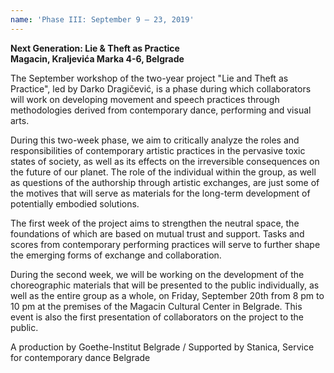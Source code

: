 ```yaml
---
name: 'Phase III: September 9 – 23, 2019'
---
```

**Next Generation: Lie & Theft as Practice**\
**Magacin, Kraljevića Marka 4-6, Belgrade**

The September workshop of the two-year project "Lie and Theft as Practice", led by Darko Dragičević, is a phase during which collaborators will work on developing movement and speech practices through methodologies derived from contemporary dance, performing and visual arts.

During this two-week phase, we aim to critically analyze the roles and responsibilities of contemporary artistic practices in the pervasive toxic states of society, as well as its effects on the irreversible consequences on the future of our planet. The role of the individual within the group, as well as questions of the authorship through artistic exchanges, are just some of the motives that will serve as materials for the long-term development of potentially embodied solutions.

The first week of the project aims to strengthen the neutral space, the foundations of which are based on mutual trust and support. Tasks and scores from contemporary performing practices will serve to further shape the emerging forms of exchange and collaboration. 

During the second week, we will be working on the development of the choreographic materials that will be presented to the public individually, as well as the entire group as a whole, on Friday, September 20th from 8 pm to 10 pm at the premises of the Magacin Cultural Center in Belgrade. This event is also the first presentation of collaborators on the project to the public.

A production by Goethe-Institut Belgrade / Supported by Stanica, Service for contemporary dance Belgrade

